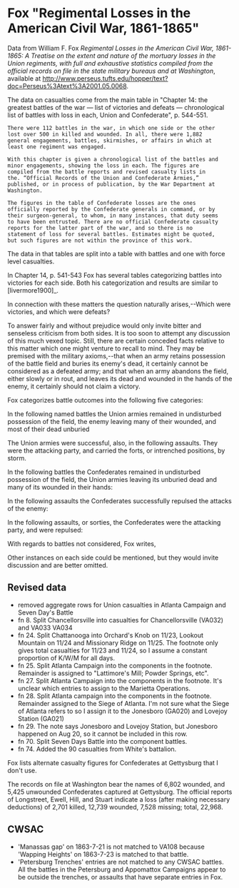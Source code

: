 # Fox "Regimental Losses in the American Civil War, 1861-1865"

Data from William F. Fox *Regimental Losses in the American Civil War,
1861-1865: A Treatise on the extent and nature of the mortuary losses
in the Union regiments, with full and exhaustive statistics compiled
from the official records on file in the state military bureaus and at
Washington*, available at
http://www.perseus.tufts.edu/hopper/text?doc=Perseus%3Atext%3A2001.05.0068.

The data on casualties come from the main table in "Chapter 14: the
greatest battles of the war — list of victories and defeats —
chronological list of battles with loss in each, Union and
Confederate", p. 544-551.

    There were 112 battles in the war, in which one side or the other
    lost over 500 in killed and wounded. In all, there were 1,882
    general engagements, battles, skirmishes, or affairs in which at
    least one regiment was engaged.

    With this chapter is given a chronological list of the battles and
    minor engagements, showing the loss in each. The figures are
    compiled from the battle reports and revised casualty lists in
    the. “Official Records of the Union and Confederate Armies,”
    published, or in process of publication, by the War Department at
    Washington.

    The figures in the table of Confederate losses are the ones
    officially reported by the Confederate generals in command, or by
    their surgeon-general, to whom, in many instances, that duty seems
    to have been entrusted. There are no official Confederate casualty
    reports for the latter part of the war, and so there is no
    statement of loss for several battles. Estimates might be quoted,
    but such figures are not within the province of this work.

The data in that tables are split into a table with battles and one with
force level casualties.

In Chapter 14, p. 541-543 Fox has several tables categorizing battles into
victories for each side. Both his categorization and results are similar
to [livermore1900]_.

   In connection with these matters the question naturally arises,--Which
   were victories, and which were defeats?

   To answer fairly and without prejudice would only invite bitter and
   senseless criticism from both sides. It is too soon to attempt any
   discussion of this much vexed topic. Still, there are certain conceded
   facts relative to this matter which one might venture to recall to
   mind. They may be premised with the military axioms,--that when an
   army retains possession of the battle field and buries its enemy's
   dead, it certainly cannot be considered as a defeated army; and that
   when an army abandons the field, either slowly or in rout, and leaves
   its dead and wounded in the hands of the enemy, it certainly should
   not claim a victory.

Fox categorizes battle outcomes into the following five categories:

   In the following named battles the Union armies remained in
   undisturbed possession of the field, the enemy leaving many of their
   wounded, and most of their dead unburied

   The Union armies were successful, also, in the following
   assaults. They were the attacking party, and carried the forts, or
   intrenched positions, by storm.

   In the following battles the Confederates remained in undisturbed
   possession of the field, the Union armies leaving its unburied dead
   and many of its wounded in their hands:

   In the following assaults the Confederates successfully repulsed the
   attacks of the enemy:

   In the following assaults, or sorties, the Confederates were the
   attacking party, and were repulsed:

With regards to battles not considered, Fox writes,

  Other instances on each side could be mentioned, but they would
  invite discussion and are better omitted.

## Revised data

- removed aggregate rows for Union casualties in Atlanta Campaign and Seven Day's Battle
- fn 8. Split Chancellorsville into casualties for Chancellorsville (VA032) and VA033 VA034 
- fn 24. Split Chattanooga into Orchard's Knob on 11/23, Lookout
  Mountain on 11/24 and Missionary Ridge on 11/25. The footnote only
  gives total casualties for 11/23 and 11/24, so I assume a constant
  proportion of K/W/M for all days.
- fn 25. Split Atlanta Campaign into the components in the footnote.  Remainder is assigned to 
  "Lattimore's Mill; Powder Springs, etc". 
- fn 27. Split Atlanta Campaign into the components in the footnote.  It's unclear which entries
  to assign to the Marietta Operations.
- fn 28. Split Atlanta campaign into the components in the footnote. Remainder assigned to the Siege of Atlanta.
  I'm not sure what the Siege of Atlanta refers to so I assign it to the Jonesboro (GA020) and Lovejoy Station (GA021)
- fn 29. The note says Jonesboro and Lovejoy Station, but Jonesboro
  happened on Aug 20, so it cannot be included in this row.
- fn 70. Split Seven Days Battle into the component battles.
- fn 74. Added the 90 casualties from White's battalion.

Fox lists alternate casualty figures for Confederates at Gettysburg that I don't use.

   The records on file at Washington bear the names of 6,802 wounded,
   and 5,425 unwounded Confederates captured at Gettysburg. The
   official reports of Longstreet, Ewell, Hill, and Stuart indicate a
   loss (after making necessary deductions) of 2,701 killed, 12,739
   wounded, 7,528 missing; total, 22,968.

## CWSAC 

- 'Manassas gap' on 1863-7-21 is not matched to VA108 because 'Wapping
  Heights' on 1863-7-23 is matched to that battle.
- 'Petersburg Trenches' entries are not matched to any CWSAC
  battles. All the battles in the Petersburg and Appomattox Campaigns
  appear to be outside the trenches, or assaults that have separate entries in Fox.

